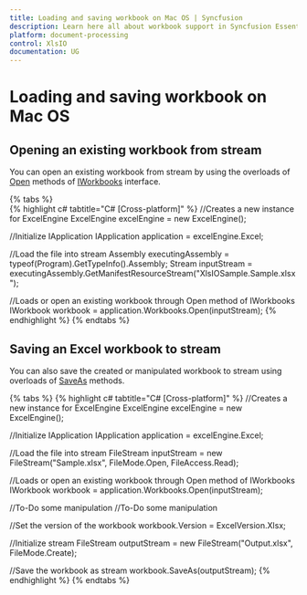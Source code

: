 ```yaml
---
title: Loading and saving workbook on Mac OS | Syncfusion
description: Learn here all about workbook support in Syncfusion Essential Document Processing Excel control, it's elements and more.
platform: document-processing
control: XlsIO
documentation: UG
---
```

# Loading and saving workbook on Mac OS

## Opening an existing workbook from stream

You can open an existing workbook from stream by using the overloads of [Open](https://help.syncfusion.com/cr/file-formats/Syncfusion.XlsIO.IWorkbooks.html#Syncfusion_XlsIO_IWorkbooks_Open_System_IO_Stream_) methods of [IWorkbooks](https://help.syncfusion.com/cr/file-formats/Syncfusion.XlsIO.IWorkbooks.html) interface.

{% tabs %}  
{% highlight c# tabtitle="C# [Cross-platform]" %}
//Creates a new instance for ExcelEngine
ExcelEngine excelEngine = new ExcelEngine();

//Initialize IApplication
IApplication application = excelEngine.Excel;

//Load the file into stream
Assembly executingAssembly = typeof(Program).GetTypeInfo().Assembly;
Stream inputStream = executingAssembly.GetManifestResourceStream("XlsIOSample.Sample.xlsx");

//Loads or open an existing workbook through Open method of IWorkbooks
IWorkbook workbook = application.Workbooks.Open(inputStream);
{% endhighlight %}
{% endtabs %}  

## Saving an Excel workbook to stream

You can also save the created or manipulated workbook to stream using overloads of [SaveAs](https://help.syncfusion.com/cr/file-formats/Syncfusion.XlsIO.IWorkbook.html#Syncfusion_XlsIO_IWorkbook_SaveAs_System_IO_Stream_) methods.

{% tabs %}
{% highlight c# tabtitle="C# [Cross-platform]" %}
//Creates a new instance for ExcelEngine
ExcelEngine excelEngine = new ExcelEngine();

//Initialize IApplication
IApplication application = excelEngine.Excel;

//Load the file into stream
FileStream inputStream = new FileStream("Sample.xlsx", FileMode.Open, FileAccess.Read);

//Loads or open an existing workbook through Open method of IWorkbooks
IWorkbook workbook = application.Workbooks.Open(inputStream);

//To-Do some manipulation
//To-Do some manipulation

//Set the version of the workbook
workbook.Version = ExcelVersion.Xlsx;

//Initialize stream
FileStream outputStream = new FileStream("Output.xlsx", FileMode.Create);

//Save the workbook as stream
workbook.SaveAs(outputStream);
{% endhighlight %}
{% endtabs %} 
